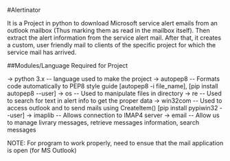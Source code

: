 
#Alertinator

It is a Project in python to download Microsoft service alert emails from an outlook mailbox (Thus marking them as
read in the mailbox itself). Then extract the alert information from the service alert mail. After that, it creates 
a custom, user friendly mail to clients of the specific project for which the service mail has arrived.

 
##Modules/Language Required for Project

-> python 3.x -- language used to make the project
-> autopep8   -- Formats code automatically to PEP8 style guide		          [autopep8 -i file_name], [pip install autopep8 --user]
-> os         -- Used to manipulate files in directory
-> re         -- Used to search for text in alert info to get the proper data
-> win32com   -- Used to access outlook and to send mails using CreateItem()  [pip install pypiwin32 --user]
-> imaplib    -- Allows connection to IMAP4 server 
-> email      -- Allow us to manage livrary messages, retrieve messages information, search messages 

NOTE: For program to work properly, need to ensue that the mail application is open (for MS Outlook)